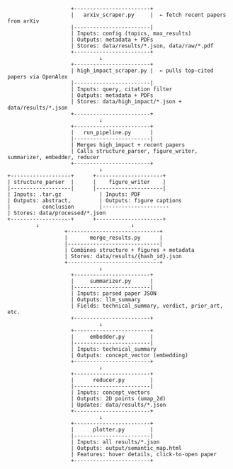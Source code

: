                         +------------------------+
                        |   arxiv_scraper.py     |  ← fetch recent papers from arXiv
                        |------------------------|
                        | Inputs: config (topics, max_results)
                        | Outputs: metadata + PDFs
                        | Stores: data/results/*.json, data/raw/*.pdf
                        +------------------------+
                                 ↓
                        +------------------------+
                        | high_impact_scraper.py |  ← pulls top-cited papers via OpenAlex
                        |------------------------|
                        | Inputs: query, citation filter
                        | Outputs: metadata + PDFs
                        | Stores: data/high_impact/*.json + data/results/*.json
                        +------------------------+
                                 ↓
                        +------------------------+
                        |   run_pipeline.py      |
                        |------------------------|
                        | Merges high_impact + recent papers
                        | Calls structure_parser, figure_writer, summarizer, embedder, reducer
                        +------------------------+
                                 ↓
    +-------------------+      +---------------------+
    | structure_parser  |      |    figure_writer    |
    |-------------------|      |---------------------|
    | Inputs: .tar.gz            | Inputs: PDF
    | Outputs: abstract,         | Outputs: figure captions
    |          conclusion        |---------------------
    | Stores: data/processed/*.json
    +-------------------+      +---------------------+
             ↓                             ↓
                      +-----------------------------+
                      |       merge_results.py      |
                      |-----------------------------|
                      | Combines structure + figures + metadata
                      | Stores: data/results/{hash_id}.json
                      +-----------------------------+
                                 ↓
                        +------------------------+
                        |     summarizer.py      |
                        |------------------------|
                        | Inputs: parsed paper JSON
                        | Outputs: llm_summary
                        | Fields: technical_summary, verdict, prior_art, etc.
                        +------------------------+
                                 ↓
                        +------------------------+
                        |     embedder.py        |
                        |------------------------|
                        | Inputs: technical_summary
                        | Outputs: concept_vector (embedding)
                        +------------------------+
                                 ↓
                        +------------------------+
                        |      reducer.py        |
                        |------------------------|
                        | Inputs: concept_vectors
                        | Outputs: 2D points (umap_2d)
                        | Updates: data/results/*.json
                        +------------------------+
                                 ↓
                        +------------------------+
                        |      plotter.py        |
                        |------------------------|
                        | Inputs: all results/*.json
                        | Outputs: output/semantic_map.html
                        | Features: hover details, click-to-open paper
                        +------------------------+
